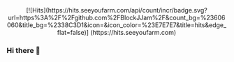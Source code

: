 <div align=center>
[![Hits](https://hits.seeyoufarm.com/api/count/incr/badge.svg?url=https%3A%2F%2Fgithub.com%2FBlockJJam%2F&count_bg=%23606060&title_bg=%2338C3D1&icon=&icon_color=%23E7E7E7&title=hits&edge_flat=false)] (https://hits.seeyoufarm.com)
</div>

### Hi there 👋

<!--
**BlockJJam/BlockJJam** is a ✨ _special_ ✨ repository because its `README.md` (this file) appears on your GitHub profile.

Here are some ideas to get you started:

- 🔭 I’m currently working on ...
- 🌱 I’m currently learning ...
- 👯 I’m looking to collaborate on ...
- 🤔 I’m looking for help with ...
- 💬 Ask me about ...
- 📫 How to reach me: ...
- 😄 Pronouns: ...
- ⚡ Fun fact: ...
-->

